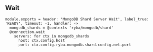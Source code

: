 
## Wait

    module.exports = header: 'MongoDB Shard Server Wait', label_true: 'READY', timeout: -1, handler: ->
      mongodb_shards = @contexts 'ryba/mongodb/shard'
      @connection.wait
        servers: for ctx in mongodb_shards
          host: ctx.config.host
          port: ctx.config.ryba.mongodb.shard.config.net.port
